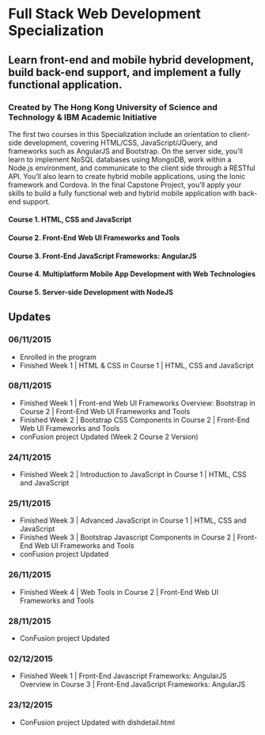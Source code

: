 # Full Stack Web Development Specialization
## Learn front-end and mobile hybrid development, build back-end support, and implement a fully functional application. 
### Created by The Hong Kong University of Science and Technology & IBM Academic Initiative

The first two courses in this Specialization include an orientation to client-side development, covering HTML/CSS, JavaScript/JQuery, and frameworks such as AngularJS and Bootstrap. On the server side, you’ll learn to implement NoSQL databases using MongoDB, work within a Node.js environment, and communicate to the client side through a RESTful API. You’ll also learn to create hybrid mobile applications, using the Ionic framework and Cordova. In the final Capstone Project, you’ll apply your skills to build a fully functional web and hybrid mobile application with back-end support.

#### Course 1. HTML, CSS and JavaScript
#### Course 2. Front-End Web UI Frameworks and Tools
#### Course 3. Front-End JavaScript Frameworks: AngularJS
#### Course 4. Multiplatform Mobile App Development with Web Technologies
#### Course 5. Server-side Development with NodeJS

## Updates
### 06/11/2015
- Enrolled in the program
- Finished Week 1 | HTML & CSS in Course 1 | HTML, CSS and JavaScript

### 08/11/2015
- Finished Week 1 | Front-end Web UI Frameworks Overview: Bootstrap in Course 2 | Front-End Web UI Frameworks and Tools
- Finished Week 2 | Bootstrap CSS Components in Course 2 | Front-End Web UI Frameworks and Tools
- conFusion project Updated (Week 2 Course 2 Version)

### 24/11/2015
- Finished Week 2 | Introduction to JavaScript in Course 1 | HTML, CSS and JavaScript

### 25/11/2015
- Finished Week 3 | Advanced JavaScript in Course 1 | HTML, CSS and JavaScript
- Finished Week 3 | Bootstrap Javascript Components in Course 2 | Front-End Web UI Frameworks and Tools
- conFusion project Updated

### 26/11/2015
- Finished Week 4 | Web Tools in Course 2 | Front-End Web UI Frameworks and Tools

### 28/11/2015
- ConFusion project Updated

### 02/12/2015
- Finished Week 1 | Front-End Javascript Frameworks: AngularJS Overview in Course 3 | Front-End JavaScript Frameworks: AngularJS

### 23/12/2015
- ConFusion project Updated with dishdetail.html